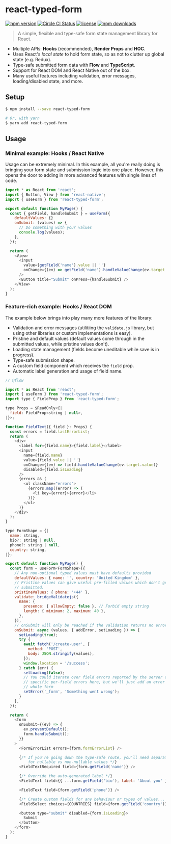 # react-typed-form

[![npm version](https://img.shields.io/npm/v/react-typed-form.svg)](https://www.npmjs.com/package/react-typed-form)
[![Circle CI Status](https://circleci.com/gh/m10c/react-typed-form.svg?style=shield)](https://circleci.com/gh/m10c/react-typed-form)
[![license](https://img.shields.io/github/license/m10c/react-typed-form.svg)](https://opensource.org/licenses/MIT)
[![npm downloads](https://img.shields.io/npm/dm/react-typed-form.svg)](https://www.npmjs.com/package/react-typed-form)

> A simple, flexible and type-safe form state management library for React.

- Multiple APIs: **Hooks** (recommended), **Render Props** and **HOC**.
- Uses React's _local state_ to hold form state, so as not to clutter up global state (e.g. Redux).
- Type-safe submitted form data with **Flow** and **TypeScript**.
- Support for React DOM and React Native out of the box.
- Many useful features including validation, error messages, loading/disabled state, and more.

## Setup

```bash
$ npm install --save react-typed-form

# Or, with yarn
$ yarn add react-typed-form
```

## Usage

### Minimal example: Hooks / React Native

Usage can be extremely minimal.
In this example, all you're really doing is bringing your form state and submission logic into one place.
However, this opens the door to adding in more advanced features with single lines of code.

```js
import * as React from 'react';
import { Button, View } from 'react-native';
import { useForm } from 'react-typed-form';

export default function MyPage() {
  const { getField, handleSubmit } = useForm({
    defaultValues: {}
    onSubmit: (values) => {
      // Do something with your values
      console.log(values);
    },
  });

  return (
    <View>
      <input
        value={getField('name').value || ''}
        onChange={(ev) => getField('name').handleValueChange(ev.target.value)}
      />
      <Button title="Submit" onPress={handleSubmit} />
    </View>
  );
}
```

### Feature-rich example: Hooks / React DOM

The example below brings into play many more features of the library:

- Validation and error messages (utilitiing the `validate.js` library, but using other libraries or custom implementations is easy).
- Pristine and default values (default values come through in the submitted values, while pristine values don't).
- Loading state management (fields become uneditable while save is in progress).
- Type-safe submission shape.
- A custom field component which receives the `field` prop.
- Automatic label generation and usage of field name.

```js
// @flow

import * as React from 'react';
import { useForm } from 'react-typed-form';
import type { FieldProp } from 'react-typed-form';

type Props = $ReadOnly<{|
  field: FieldProp<string | null>,
|}>;

function FieldText({ field }: Props) {
  const errors = field.lastErrorList;
  return (
    <div>
      <label for={field.name}>{field.label}</label>
      <input
        name={field.name}
        value={field.value || ''}
        onChange={(ev) => field.handleValueChange(ev.target.value)}
        disabled={field.isLoading}
      />
      {errors && (
        <ul className="errors">
          {errors.map((error) => (
            <li key={error}>{error}</li>
          ))}
        </ul>
      )}
    </div>
  );
}

type FormShape = {|
  name: string,
  bio?: string | null,
  phone?: string | null,
  country: string,
|};

export default function MyPage() {
  const form = useForm<FormShape>({
    // Any non-optional typed values must have defaults provided
    defaultValues: { name: '', country: 'United Kingdom' },
    // Pristine values can give useful pre-filled values which don't get
    // submitted.
    pristineValues: { phone: '+44' },
    validate: bridgeValidatejs({
      name: {
        presence: { allowEmpty: false }, // Forbid empty string
        length: { minimum: 2, maximum: 40 },
      },
    }),
    // onSubmit will only be reached if the validation returns no errors
    onSubmit: async (values, { addError, setLoading }) => {
      setLoading(true);
      try {
        await fetch('/create-user', {
          method: 'POST',
          body: JSON.stringify(values),
        });
        window.location = '/success';
      } catch (err) {
        setLoading(false);
        // You could iterate over field errors reported by the server and set
        // specific per-field errors here, but we'll just add an error to the
        // whole form
        setError('_form', 'Something went wrong');
      }
    },
  });

  return (
    <form
      onSubmit={(ev) => {
        ev.preventDefault();
        form.handleSubmit();
      }}
    >
      <FormErrorList errors={form.formErrorList} />

      {/* If you're going down the type-safe route, you'll need separate fields
          for nullable vs non-nullable values */}
      <FieldTextRequired field={form.getField('name')} />

      {/* Override the auto-generated label */}
      <FieldText field={{ ...form.getField('bio'), label: 'About you' }} />

      <FieldText field={form.getField('phone')} />

      {/* Create custom fields for any behaviour or types of values... */}
      <FieldSelect choices={COUNTRIES} field={form.getField('country')} />

      <button type="submit" disabled={form.isLoading}>
        Submit
      </button>
    </form>
  );
}
```
